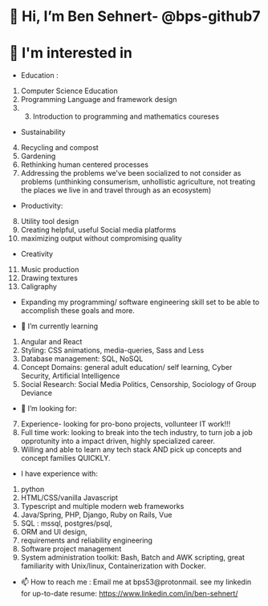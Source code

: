 # 👋 Hi, I’m Ben Sehnert- @bps-github7

# 👀 I'm interested in 
- Education : 
1) Computer Science Education 
2) Programming Language and framework design 
3) 3) Introduction to programming and mathematics coureses
- Sustainability
4) Recycling and compost
5) Gardening
6) Rethinking human centered processes
7) Addressing the problems we've been socialized to not consider as problems (unthinking consumerism, unhollistic agriculture, not treating the places we live in and travel through as an ecosystem)
- Productivity:
8) Utility tool design
9) Creating helpful, useful Social media platforms 
10) maximizing output without compromising quality
- Creativity 
11) Music production
12) Drawing textures
13) Caligraphy 
- Expanding my programming/ software engineering skill set to be able to accomplish these goals and more.


- 🌱 I’m currently learning 
1) Angular and React
3) Styling: CSS animations, media-queries, Sass and Less
4) Database management: SQL, NoSQL
5) Concept Domains: general adult education/ self learning, Cyber Security, Artificial Intelligence
6) Social Research: Social Media Politics, Censorship, Sociology of Group Deviance  

- 💞️ I’m looking for:
7) Experience- looking for pro-bono projects, vollunteer IT work!!!
8) Full time work: looking to break into the tech industry, to turn job a job opprotunity into a impact driven, highly specialized career.
9) Willing and able to learn any tech stack AND pick up concepts and concept families QUICKLY.

- I have experience with:
1) python
2) HTML/CSS/vanilla Javascript
3) Typescript and multiple modern web frameworks
4) Java/Spring, PHP, Django, Ruby on Rails, Vue
5) SQL : mssql, postgres/psql, 
6) ORM and UI design, 
7) requirements and reliability engineering
8) Software project management
9) System administration toolkit: Bash, Batch and AWK scripting, great familiarity with Unix/linux, Containerization with Docker.

- 📫 How to reach me :
Email me at bps53@protonmail.
see my linkedin for up-to-date resume: https://www.linkedin.com/in/ben-sehnert/ 



